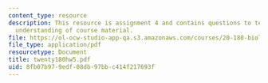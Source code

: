 ```yaml
---
content_type: resource
description: This resource is assignment 4 and contains questions to test students
  understanding of course material.
file: https://ol-ocw-studio-app-qa.s3.amazonaws.com/courses/20-180-biological-engineering-programming-spring-2006/8fb07b979edf08db97bbc414f217693f_twenty180hw5.pdf
file_type: application/pdf
resourcetype: Document
title: twenty180hw5.pdf
uid: 8fb07b97-9edf-08db-97bb-c414f217693f
---
```

